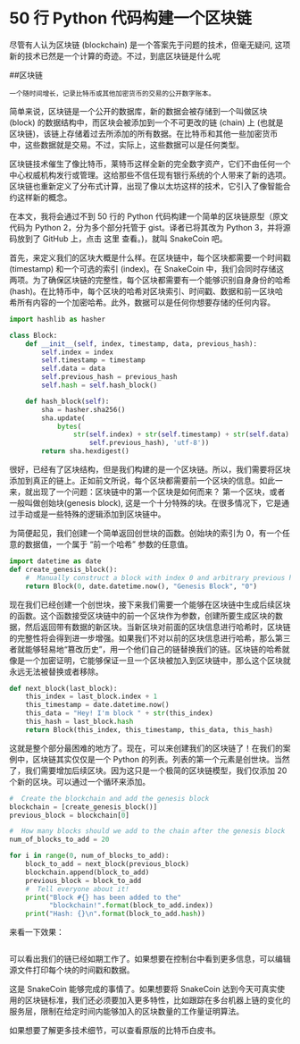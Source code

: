 # 50 行 Python 代码构建一个区块链


尽管有人认为区块链 (blockchain) 是一个答案先于问题的技术，但毫无疑问, 这项新的技术已然是一个计算的奇迹。不过，到底区块链是什么呢

##区块链

```
一个随时间增长，记录比特币或其他加密货币的交易的公开数字账本。
```

简单来说，区块链是一个公开的数据库，新的数据会被存储到一个叫做区块 (block) 的数据结构中，而区块会被添加到一个不可更改的链 (chain) 上 (也就是区块链)，该链上存储着过去所添加的所有数据。在比特币和其他一些加密货币中，这些数据就是交易。不过，实际上，这些数据可以是任何类型。

区块链技术催生了像比特币，莱特币这样全新的完全数字资产，它们不由任何一个中心权威机构发行或管理。这给那些不信任现有银行系统的个人带来了新的选项。区块链也重新定义了分布式计算，出现了像以太坊这样的技术，它引入了像智能合约这样新的概念。

在本文，我将会通过不到 50 行的 Python 代码构建一个简单的区块链原型（原文代码为 Python 2，分为多个部分托管于 gist。译者已将其改为 Python 3，并将源码放到了 GitHub 上，点击 这里 查看。)，就叫 SnakeCoin 吧。

首先，来定义我们的区块大概是什么样。在区块链中，每个区块都需要一个时间戳 (timestamp) 和一个可选的索引 (index)。在 SnakeCoin 中，我们会同时存储这两项。为了确保区块链的完整性，每个区块都需要有一个能够识别自身身份的哈希 (hash)。在比特币中，每个区块的哈希对区块索引、时间戳、数据和前一区块哈希所有内容的一个加密哈希。此外，数据可以是任何你想要存储的任何内容。

```py
import hashlib as hasher

class Block:
    def __init__(self, index, timestamp, data, previous_hash):
        self.index = index
        self.timestamp = timestamp
        self.data = data
        self.previous_hash = previous_hash
        self.hash = self.hash_block()

    def hash_block(self):
        sha = hasher.sha256()
        sha.update(
            bytes(
                str(self.index) + str(self.timestamp) + str(self.data) + str(
                    self.previous_hash), 'utf-8'))
        return sha.hexdigest()
```

很好，已经有了区块结构，但是我们构建的是一个区块链。所以，我们需要将区块添加到真正的链上。正如前文所说，每个区块都需要前一个区块的信息。如此一来，就出现了一个问题：区块链中的第一个区块是如何而来？ 第一个区块，或者一般叫做创始块(genesis block), 这是一个十分特殊的块。在很多情况下，它是通过手动或是一些特殊的逻辑添加到区块链中。

为简便起见，我们创建一个简单返回创世块的函数。创始块的索引为 0，有一个任意的数据值，一个属于 “前一个哈希” 参数的任意值。


```py
import datetime as date
def create_genesis_block():
    #  Manually construct a block with index 0 and arbitrary previous hash
    return Block(0, date.datetime.now(), "Genesis Block", "0")
```

现在我们已经创建一个创世块，接下来我们需要一个能够在区块链中生成后续区块的函数。这个函数接受区块链中的前一个区块作为参数，创建所要生成区块的数据，然后返回带有数据的新区块。当新区块对前面的区块信息进行哈希时，区块链的完整性将会得到进一步增强。如果我们不对以前的区块信息进行哈希，那么第三者就能够轻易地“篡改历史”，用一个他们自己的链替换我们的链。区块链的哈希就像是一个加密证明，它能够保证一旦一个区块被加入到区块链中，那么这个区块就永远无法被替换或者移除。


```py
def next_block(last_block):
    this_index = last_block.index + 1
    this_timestamp = date.datetime.now()
    this_data = "Hey! I'm block " + str(this_index)
    this_hash = last_block.hash
    return Block(this_index, this_timestamp, this_data, this_hash)
```

这就是整个部分最困难的地方了。现在，可以来创建我们的区块链了！在我们的案例中，区块链其实仅仅是一个 Python 的列表。列表的第一个元素是创世块。当然了，我们需要增加后续区块。因为这只是一个极简的区块链模型，我们仅添加 20 个新的区块。可以通过一个循环来添加。


```py
#  Create the blockchain and add the genesis block
blockchain = [create_genesis_block()]
previous_block = blockchain[0]

#  How many blocks should we add to the chain after the genesis block
num_of_blocks_to_add = 20

for i in range(0, num_of_blocks_to_add):
    block_to_add = next_block(previous_block)
    blockchain.append(block_to_add)
    previous_block = block_to_add
    #  Tell everyone about it!
    print("Block #{} has been added to the"
          "blockchain!".format(block_to_add.index))
    print("Hash: {}\n".format(block_to_add.hash))
```


来看一下效果：

![]()

可以看出我们的链已经如期工作了。如果想要在控制台中看到更多信息，可以编辑源文件打印每个块的时间戳和数据。

这是 SnakeCoin 能够完成的事情了。如果想要将 SnakeCoin 达到今天可真实使用的区块链标准，我们还必须要加入更多特性，比如跟踪在多台机器上链的变化的服务层，限制在给定时间内能够加入的区块数量的工作量证明算法。

如果想要了解更多技术细节，可以查看原版的比特币白皮书。